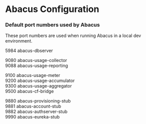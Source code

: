Abacus Configuration
===

### Default port numbers used by Abacus

These port numbers are used when running Abacus in a local dev environment.

5984 abacus-dbserver   

9080 abacus-usage-collector   
9088 abacus-usage-reporting   

9100 abacus-usage-meter   
9200 abacus-usage-accumulator   
9300 abacus-usage-aggregator   
9500 abacus-cf-bridge   

9880 abacus-provisioning-stub   
9881 abacus-account-stub   
9882 abacus-authserver-stub   
9990 abacus-eureka-stub   

